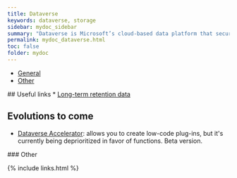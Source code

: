 ```yaml
---
title: Dataverse
keywords: dataverse, storage
sidebar: mydoc_sidebar
summary: "Dataverse is Microsoft’s cloud-based data platform that securely stores and manages data for use in Power Platform. It enables easy data modeling, integration, and automation without heavy coding."
permalink: mydoc_dataverse.html
toc: false
folder: mydoc
---
```


<ul id="profileTabs" class="nav nav-tabs">
    <li class="active"><a class="noCrossRef" href="#general" data-toggle="tab">General</a></li>
    <li><a class="noCrossRef" href="#other" data-toggle="tab">Other</a></li>
</ul>
  <div class="tab-content">
<div role="tabpanel" class="tab-pane active" id="general" markdown="1">
## Useful links
* <a href="https://www.microsoft.com/en-us/power-platform/blog/2025/06/09/long-term-retention/" target="_blank" rel="noopener noreferrer">Long-term retention data</a>

## Evolutions to come
* <a href="https://learn.microsoft.com/en-us/power-apps/maker/data-platform/functions-overview" target="_blank" rel="noopener noreferrer">Dataverse Accelerator</a>: allows you to create low-code plug-ins, but it's currently being deprioritized in favor of functions. Beta version.
</div>

<div role="tabpanel" class="tab-pane" id="other" markdown="1">
### Other
</div>
</div>

{% include links.html %}
